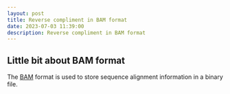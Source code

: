 ```yaml
---
layout: post
title: Reverse compliment in BAM format
date: 2023-07-03 11:39:00
description: Reverse compliment in BAM format
---
```


## Little bit about BAM format

The [BAM](chrome-extension://efaidnbmnnnibpcajpcglclefindmkaj/https://samtools.github.io/hts-specs/SAMv1.pdf) 
format is used to store sequence alignment information in a binary file. 